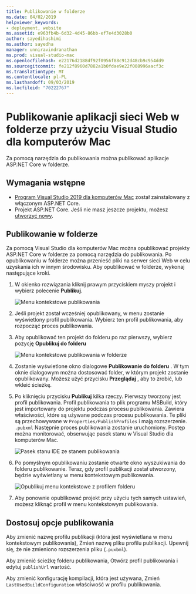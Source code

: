 ```yaml
---
title: Publikowanie w folderze
ms.date: 04/02/2019
helpviewer_keywords:
- deployment, website
ms.assetid: e963fb4b-6d32-4d45-86bb-ef7e4d3028b0
author: sayedihashimi
ms.author: sayedha
manager: unniravindranathan
ms.prod: visual-studio-mac
ms.openlocfilehash: e22176d2188df92f0956f88c912d48cb9c954dd9
ms.sourcegitcommit: fe212f8960d7882a1b0fdae9e22f008996aacf3c
ms.translationtype: MT
ms.contentlocale: pl-PL
ms.lasthandoff: 09/03/2019
ms.locfileid: "70222767"
---
```

# <a name="publish-a-web-app-to-a-folder-using-visual-studio-for-mac"></a>Publikowanie aplikacji sieci Web w folderze przy użyciu Visual Studio dla komputerów Mac

Za pomocą narzędzia do publikowania można publikować aplikacje ASP.NET Core w folderze.

## <a name="prerequisites"></a>Wymagania wstępne

- [Program Visual Studio 2019 dla komputerów Mac](https://visualstudio.microsoft.com/downloads/?utm_medium=microsoft&utm_source=docs.microsoft.com&utm_campaign=inline+link&utm_content=download+vs4mac2019) został zainstalowany z włączonym ASP.NET Core.
- Projekt ASP.NET Core. Jeśli nie masz jeszcze projektu, możesz [utworzyć nowy](https://docs.microsoft.com/visualstudio/mac/create-new-projects?view=vsmac-2019).

## <a name="publish-to-folder"></a>Publikowanie w folderze

Za pomocą Visual Studio dla komputerów Mac można opublikować projekty ASP.NET Core w folderze za pomocą narzędzia do publikowania. Po opublikowaniu w folderze można przenieść pliki na serwer sieci Web w celu uzyskania ich w innym środowisku. Aby opublikować w folderze, wykonaj następujące kroki.

 1. W okienko rozwiązania kliknij prawym przyciskiem myszy projekt i wybierz polecenie **Publikuj**.

    ![Menu kontekstowe publikowania](media/publish-context-menu.png)

 2. Jeśli projekt został wcześniej opublikowany, w menu zostanie wyświetlony profil publikowania. Wybierz ten profil publikowania, aby rozpocząć proces publikowania.

 3. Aby opublikować ten projekt do folderu po raz pierwszy, wybierz pozycję **Opublikuj do folderu**

    ![Menu kontekstowe publikowania w folderze](media/publish-to-folder-context-menu.png)

 4. Zostanie wyświetlone okno dialogowe **Publikowanie do folderu** . W tym oknie dialogowym można dostosować folder, w którym projekt zostanie opublikowany. Możesz użyć przycisku **Przeglądaj** , aby to zrobić, lub wkleić ścieżkę.

 5. Po kliknięciu przycisku **Publikuj** kilka rzeczy. Pierwszy tworzony jest profil publikowania. Profil publikowania to plik programu MSBuild, który jest importowany do projektu podczas procesu publikowania. Zawiera właściwości, które są używane podczas procesu publikowania. Te pliki są przechowywane w `Properties/PublishProfiles` i mają rozszerzenie. `.pubxml` Następnie proces publikowania zostanie uruchomiony. Postęp można monitorować, obserwując pasek stanu w Visual Studio dla komputerów Mac.

    ![Pasek stanu IDE ze stanem publikowania](media/publish-to-folder-status-bar.png)

 6. Po pomyślnym opublikowaniu zostanie otwarte okno wyszukiwania do folderu publikowanie. Teraz, gdy profil publikacji został utworzony, będzie wyświetlany w menu kontekstowym publikowania.

    ![Opublikuj menu kontekstowe z profilem folderu](media/publish-context-menu-with-folder-profile.png)

 7. Aby ponownie opublikować projekt przy użyciu tych samych ustawień, możesz kliknąć profil w menu kontekstowym publikowania.

## <a name="customize-publish-options"></a>Dostosuj opcje publikowania

Aby zmienić nazwę profilu publikacji (która jest wyświetlana w menu kontekstowym publikowania), Zmień nazwę pliku profilu publikacji. Upewnij się, że nie zmieniono rozszerzenia pliku (`.puxbml`).

Aby zmienić ścieżkę folderu publikowania, Otwórz profil publikowania i edytuj `publishUrl` wartość.

Aby zmienić konfigurację kompilacji, która jest używana, Zmień `LastUsedBuildConfiguration` właściwość w profilu publikowania.

